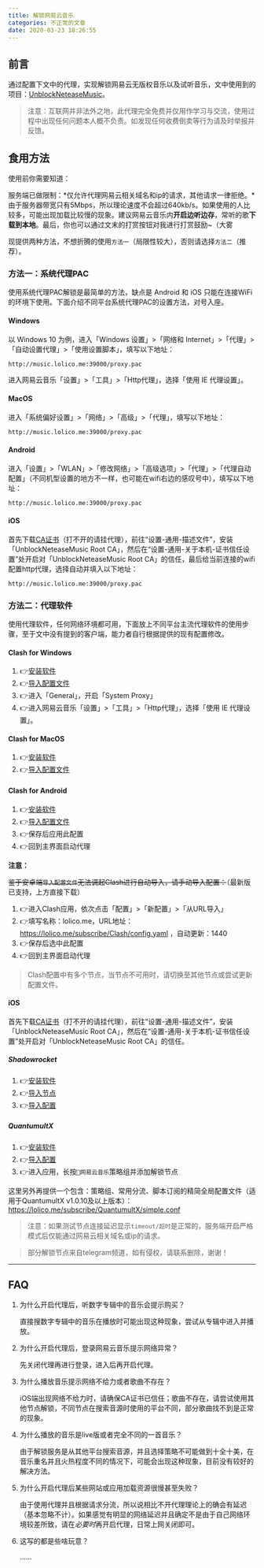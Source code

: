```yaml
---
title: 解锁网易云音乐
categories: 不正常的文章
date: 2020-03-23 18:26:55
---
```


<!-- more -->

## 前言

通过配置下文中的代理，实现解锁网易云无版权音乐以及试听音乐，文中使用到的项目：[UnblockNeteaseMusic](https://github.com/nondanee/UnblockNeteaseMusic)。

> 注意：互联网并非法外之地，此代理完全免费并仅用作学习与交流，使用过程中出现任何问题本人概不负责。如发现任何收费倒卖等行为请及时举报并反馈。

## 食用方法

使用前你需要知道：

服务端已做限制：*仅允许代理网易云相关域名和ip的请求，其他请求一律拒绝。*由于服务器带宽只有5Mbps，所以理论速度不会超过640kb/s。如果使用的人比较多，可能出现加载比较慢的现象。建议网易云音乐内**开启边听边存**，常听的歌**下载到本地**。最后，你也可以通过文末的打赏按钮对我进行打赏鼓励~（大雾

现提供两种方法，不想折腾的使用`方法一`（局限性较大），否则请选择`方法二`（推荐）。

### 方法一：系统代理PAC

使用系统代理PAC解锁是最简单的方法，缺点是 Android 和 iOS 只能在连接WiFi的环境下使用。下面介绍不同平台系统代理PAC的设置方法，对号入座。

#### Windows

以 Windows 10 为例，进入「Windows 设置」>「网络和 Internet」>「代理」>「自动设置代理」>「使用设置脚本」，填写以下地址：

```txt
http://music.lolico.me:39000/proxy.pac
```

进入网易云音乐「设置」>「工具」>「Http代理」，选择「使用 IE 代理设置」。

#### MacOS

进入「系统偏好设置」>「网络」>「高级」>「代理」，填写以下地址：

```txt
http://music.lolico.me:39000/proxy.pac
```

#### Android

进入「设置」>「WLAN」>「修改网络」>「高级选项」>「代理」>「代理自动配置」（不同机型设置的地方不一样，也可能在wifi右边的感叹号中），填写以下地址：

```txt
http://music.lolico.me:39000/proxy.pac
```

#### iOS

首先下载[CA证书](https://raw.githubusercontent.com/nondanee/UnblockNeteaseMusic/master/ca.crt)（打不开的请挂代理），前往“设置-通用-描述文件”，安装「UnblockNeteaseMusic Root CA」，然后在“设置-通用-关于本机-证书信任设置”处开启对「UnblockNeteaseMusic Root CA」的信任，最后给当前连接的wifi配置http代理，选择自动并填入以下地址：

```txt
http://music.lolico.me:39000/proxy.pac
```

### 方法二：代理软件

使用代理软件，任何网络环境都可用，下面放上不同平台主流代理软件的使用步骤，至于文中没有提到的客户端，能力者自行根据提供的现有配置修改。

#### Clash for Windows

1. 👉[安装软件](https://lolico.griouges.cn/download/clash/Clash.for.Windows.Setup.exe)
2. 👉[导入配置文件](clash://install-config?url=https%3a%2f%2flolico.me%2fsubscribe%2fClash%2fconfig.yaml)
3. 👉进入「General」，开启「System Proxy」
4. 👉进入网易云音乐「设置」>「工具」>「Http代理」，选择「使用 IE 代理设置」。

#### Clash for MacOS

1. 👉[安装软件](https://lolico.griouges.cn/download/clash/ClashX.dmg)
2. 👉[导入配置文件](clash://install-config?url=https%3a%2f%2flolico.me%2fsubscribe%2fClash%2fconfig.yaml)

#### Clash for Android

1. 👉[安装软件](https://lolico.griouges.cn/download/clash/app-armeabi-v7a-release.apk)
2. 👉[导入配置文件](clash://install-config?url=https%3a%2f%2flolico.me%2fsubscribe%2fClash%2fconfig.yaml)
3. 👉保存后应用此配置
4. 👉回到主界面启动代理

**注意：**

~~鉴于安卓端`导入配置文件`无法调起Clash进行自动导入，请手动导入配置：~~（最新版已支持，上方直接下载）

1. 👉进入Clash应用，依次点击「配置」>「新配置」>「从URL导入」
2. 👉填写名称：lolico.me，URL地址：https://lolico.me/subscribe/Clash/config.yaml ，自动更新：1440
3. 👉保存后选中此配置
4. 👉回到主界面启动代理

> Clash配置中有多个节点，当节点不可用时，请切换至其他节点或尝试更新配置文件。

#### iOS

首先下载[CA证书](https://raw.githubusercontent.com/nondanee/UnblockNeteaseMusic/master/ca.crt)（打不开的请挂代理），前往“设置-通用-描述文件”，安装「UnblockNeteaseMusic Root CA」，然后在“设置-通用-关于本机-证书信任设置”处开启对「UnblockNeteaseMusic Root CA」的信任。

##### Shadowrocket

1. 👉[安装软件](https://apps.apple.com/us/app/shadowrocket/id932747118)
2. 👉[导入节点](shadowrocket://add/sub://aHR0cHM6Ly9sb2xpY28ubWUvc3Vic2NyaWJlL1NoYWRvd3JvY2tldC9zZXJ2ZXIudHh0#%F0%9F%8E%B8%E7%BD%91%E6%98%93%E4%BA%91%E9%9F%B3%E4%B9%90)
3. 👉[导入配置](shadowrocket://config/add/https://lolico.me/subscribe/Shadowrocket/rules.conf)

##### QuantumultX

1. 👉[安装软件](https://apps.apple.com/us/app-bundle/quantumult-x-upgrade/id1482985563)
2. 👉[导入配置](quantumult-x:///update-configuration?remote-resource=%7B%0A%20%20%20%20%22server_remote%22%3A%20%5B%0A%20%20%20%20%20%20%20%20%22https%3A%2F%2Flolico.me%2Fsubscribe%2FQuantumultX%2FNeteaseMusicServer.txt%2C%20tag%3DNetease%20Music%2C%20img-url%3Dhttps%3A%2F%2Fraw.githubusercontent.com%2FKoolson%2FQure%2Fmaster%2FIconSet%2FNetease_Music_Unlock.png%22%0A%20%20%20%20%5D%2C%0A%20%20%20%20%22filter_remote%22%3A%20%5B%0A%20%20%20%20%20%20%20%20%22https%3A%2F%2Flolico.me%2Fsubscribe%2FQuantumultX%2FNeteaseMusicFilter.txt%2C%20tag%3D%F0%9F%8E%B8%E7%BD%91%E6%98%93%E4%BA%91%E9%9F%B3%E4%B9%90%2C%20force-policy%3D%F0%9F%8E%B8%E7%BD%91%E6%98%93%E4%BA%91%E9%9F%B3%E4%B9%90%2C%20enabled%3Dtrue%22%0A%20%20%20%20%5D%0A%7D)
3. 👉进入应用，长按`🎸网易云音乐`策略组并添加解锁节点

这里另外再提供一个包含：策略组、常用分流、脚本订阅的精简全局配置文件（适用于QuantumultX v1.0.10及以上版本）：https://lolico.me/subscribe/QuantumultX/simple.conf

> 注意：如果测试节点连接延迟显示`timeout/超时`是正常的，服务端开启严格模式后仅能通过网易云相关域名或ip的请求。

> 部分解锁节点来自telegram频道，如有侵权，请联系删除，谢谢！

---

## FAQ

1. 为什么开启代理后，听数字专辑中的音乐会提示购买？

    直接搜数字专辑中的音乐在播放时可能出现这种现象，尝试从专辑中进入并播放。

2. 为什么开启代理后，登录网易云音乐提示网络异常？

    先关闭代理再进行登录，进入后再开启代理。

3. 为什么播放音乐提示网络不给力或者歌曲不存在？

    iOS端出现网络不给力时，请确保CA证书已信任；歌曲不存在，请尝试使用其他节点解锁，不同节点在搜索音源时使用的平台不同，部分歌曲找不到是正常的现象。

4. 为什么播放的音乐是live版或者完全不同的一首音乐？

    由于解锁服务是从其他平台搜索音源，并且选择策略不可能做到十全十美，在音乐重名并且火热程度不同的情况下，可能会出现这种现象，目前没有较好的解决方法。

5. 为什么开启代理后某些网站或应用加载资源很慢甚至失败？

    由于使用代理并且根据请求分流，所以说相比不开代理理论上的确会有延迟（基本忽略不计）。如果感觉有明显的网络延迟并且确定不是由于自己网络环境较差所致，请在*必要时*再开启代理，日常上网关闭即可。

6. 这写的都是些啥玩意？

    ......